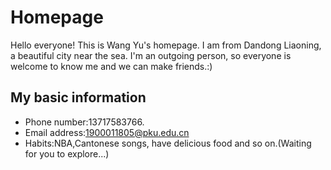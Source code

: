 # Homepage
Hello everyone! This is Wang Yu's homepage. I am from Dandong Liaoning, a beautiful city near the sea. 
I'm an outgoing person, so everyone is welcome to know me and we can make friends.:)
## My basic information  
- Phone number:13717583766.
- Email address:1900011805@pku.edu.cn
- Habits:NBA,Cantonese songs, have delicious food and so on.(Waiting for you to explore...)
